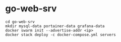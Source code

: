 # go-web-srv

    cd go-web-srv
    mkdir mysql-data portainer-data grafana-data
    docker swarm init --advertise-addr <ip>
    docker stack deploy -c docker-compose.yml servers
